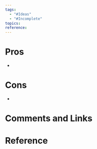 ```yaml
---
tags:
  - "#Ideas"
  - "#Incomplete"
topics: 
reference:
---
```



# Pros
- 
# Cons
- 

# Comments and Links
# Reference